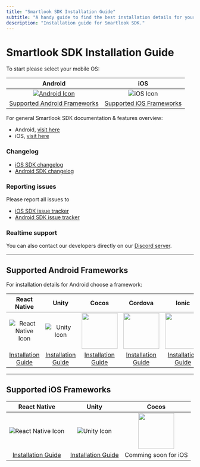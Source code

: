 ```yaml
---
title: "Smartlook SDK Installation Guide"
subtitle: "A handy guide to find the best installation details for your project."
description: "Installation guide for Smartlook SDK."
---
```


# Smartlook SDK Installation Guide


To start please select your mobile OS: 


|    Android   | iOS |   
|:--------------:|:--------:|
|  [![Android Icon](https://img.icons8.com/color/96/000000/android-os.png)](./sdk/sdk-installation-guide.md#supported-android-frameworks) | ![iOS Icon](https://img.icons8.com/ios/99/000000/ios-logo.png) | 
|  [Supported Android Frameworks](../sdk/sdk-installation-guide.md#supported-android-frameworks) | [Supported iOS Frameworks](../sdk/sdk-installation-guide.md#suported-ios-frameworks) | 

For general Smartlook SDK documentation & features overview: 
* Android, [visit here](https://smartlook.github.io/docs/sdk/android/#android)
* iOS, [visit here](https://smartlook.github.io/docs/sdk/ios/#ios)

### Changelog

- [iOS SDK changelog](https://github.com/smartlook/smartlook-ios-sdk)
- [Android SDK changelog](https://github.com/smartlook/smartlook-android-sdk)

### Reporting issues

Please report all issues to
- [iOS SDK issue tracker](https://github.com/smartlook/smartlook-ios-sdk/issues)
- [Android SDK issue tracker](https://github.com/smartlook/smartlook-android-sdk/issues)

### Realtime support

You can also contact our developers directly on our [Discord server](https://discord.gg/SbEt98m).

___

## Supported Android Frameworks 

For installation details for Android choose a framework: 

|    React Native   | Unity | Cocos |   Cordova |  Ionic |  
|:--------------:|:--------:|:--------:|:--------:|:--------:|
|  ![React Native Icon](https://img.icons8.com/color/96/000000/react-native.png) | ![Unity Icon](https://img.icons8.com/ios-filled/96/000000/unity.png) | <img src="https://www.gamefromscratch.com/image.axd?picture=cocos2dx_portrait_thumb%5B2%5D.png" width="96"> | <img src="https://cordova.apache.org/static/img/cordova_256.png" width="96"> | <img src="https://d2eip9sf3oo6c2.cloudfront.net/tags/images/000/000/324/square_256/ioniclogo.png" width="96"> | 
|  [Installation Guide](https://smartlook.github.io/docs/sdk/react-native/#android) | [Installation Guide](https://smartlook.github.io/docs/sdk/unity/#installation-for-android) |[Installation Guide](https://smartlook.github.io/docs/sdk/cocos/#android=)| [Installation Guide](https://smartlook.github.io/docs/sdk/cordova-android/#installation) | [Installation Guide](https://smartlook.github.io/docs/sdk/ionic-android/)



___


## Supported iOS Frameworks

|    React Native   | Unity | Cocos |   
|:--------------:|:--------:|:--------:|
|  ![React Native Icon](https://img.icons8.com/color/96/000000/react-native.png) | ![Unity Icon](https://img.icons8.com/ios-filled/96/000000/unity.png) | <img src="https://www.gamefromscratch.com/image.axd?picture=cocos2dx_portrait_thumb%5B2%5D.png" width="96"> | 
|  [Installation Guide](https://smartlook.github.io/docs/sdk/react-native/#ios) | [Installation Guide](https://smartlook.github.io/docs/sdk/unity/#installation-for-ios) | Comming soon for iOS








